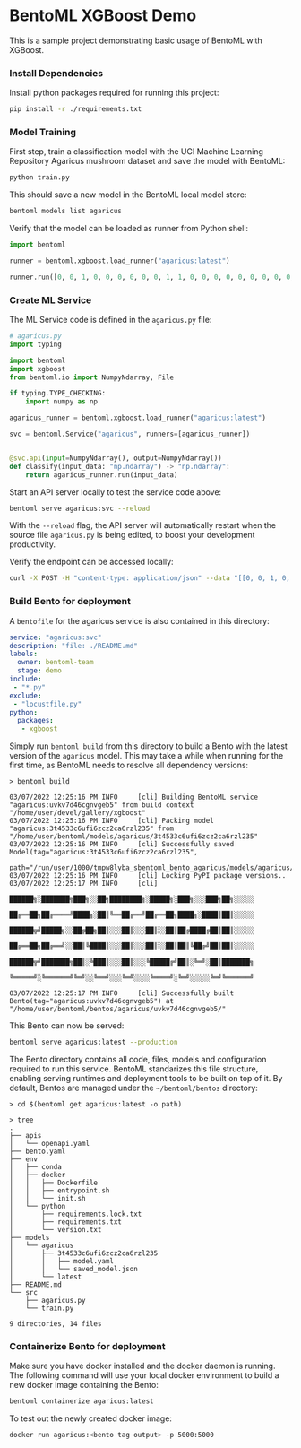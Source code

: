 # BentoML XGBoost Demo

This is a sample project demonstrating basic usage of BentoML with XGBoost.

### Install Dependencies

Install python packages required for running this project:
```bash
pip install -r ./requirements.txt
```

### Model Training

First step, train a classification model with the UCI Machine Learning Repository Agaricus mushroom
dataset and save the model with BentoML:

```bash
python train.py
```

This should save a new model in the BentoML local model store:

```bash
bentoml models list agaricus
```

Verify that the model can be loaded as runner from Python shell:

```python
import bentoml

runner = bentoml.xgboost.load_runner("agaricus:latest")

runner.run([0, 0, 1, 0, 0, 0, 0, 0, 0, 1, 1, 0, 0, 0, 0, 0, 0, 0, 0, 0, 1, 0, 0, 0, 0, 0, 0, 0, 0, 1, 0, 0, 0, 1, 0, 1, 0, 0, 0, 1, 1, 0, 0, 0, 0, 0, 0, 0, 0, 0, 0, 0, 1, 0, 0, 0, 0, 1, 0, 0, 0, 0, 0, 0, 1, 0, 0, 0, 1, 0, 0, 0, 0, 0, 0, 0, 1, 0, 0, 0, 0, 0, 0, 0, 0, 1, 0, 1, 0, 0, 0, 1, 0, 0, 1, 0, 0, 0, 0, 0, 0, 1, 0, 0, 1, 0, 0, 0, 0, 0, 0, 0, 0, 0, 0, 0, 1, 0, 0, 0, 0, 0, 0, 1])  # => array(0.01241208, dtype=float32)
```

### Create ML Service

The ML Service code is defined in the `agaricus.py` file:

```python
# agaricus.py
import typing

import bentoml
import xgboost
from bentoml.io import NumpyNdarray, File

if typing.TYPE_CHECKING:
    import numpy as np

agaricus_runner = bentoml.xgboost.load_runner("agaricus:latest")

svc = bentoml.Service("agaricus", runners=[agaricus_runner])


@svc.api(input=NumpyNdarray(), output=NumpyNdarray())
def classify(input_data: "np.ndarray") -> "np.ndarray":
    return agaricus_runner.run(input_data)
```

Start an API server locally to test the service code above:

```bash
bentoml serve agaricus:svc --reload
```

With the `--reload` flag, the API server will automatically restart when the source
file `agaricus.py` is being edited, to boost your development productivity.


Verify the endpoint can be accessed locally:
```bash
curl -X POST -H "content-type: application/json" --data "[[0, 0, 1, 0, 0, 0, 0, 0, 0, 1, 1, 0, 0, 0, 0, 0, 0, 0, 0, 0, 1, 0, 0, 0, 0, 0, 0, 0, 0, 1, 0, 0, 0, 1, 0, 1, 0, 0, 0, 1, 1, 0, 0, 0, 0, 0, 0, 0, 0, 0, 0, 0, 1, 0, 0, 0, 0, 1, 0, 0, 0, 0, 0, 0, 1, 0, 0, 0, 1, 0, 0, 0, 0, 0, 0, 0, 1, 0, 0, 0, 0, 0, 0, 0, 0, 1, 0, 1, 0, 0, 0, 1, 0, 0, 1, 0, 0, 0, 0, 0, 0, 1, 0, 0, 1, 0, 0, 0, 0, 0, 0, 0, 0, 0, 0, 0, 1, 0, 0, 0, 0, 0, 0, 1]]" http://127.0.0.1:3000/classify
```


### Build Bento for deployment

A `bentofile` for the agaricus service is also contained in this directory:

```yaml
service: "agaricus:svc"
description: "file: ./README.md"
labels:
  owner: bentoml-team
  stage: demo
include:
 - "*.py"
exclude:
 - "locustfile.py"
python:
  packages:
   - xgboost
```

Simply run `bentoml build` from this directory to build a Bento with the latest version of the
`agaricus` model. This may take a while when running for the first time, as BentoML needs to resolve
all dependency versions:

```
> bentoml build

03/07/2022 12:25:16 PM INFO     [cli] Building BentoML service "agaricus:uvkv7d46cgnvgeb5" from build context "/home/user/devel/gallery/xgboost"
03/07/2022 12:25:16 PM INFO     [cli] Packing model "agaricus:3t4533c6ufi6zcz2ca6rzl235" from "/home/user/bentoml/models/agaricus/3t4533c6ufi6zcz2ca6rzl235"
03/07/2022 12:25:16 PM INFO     [cli] Successfully saved Model(tag="agaricus:3t4533c6ufi6zcz2ca6rzl235",
                                path="/run/user/1000/tmpw8lyba_sbentoml_bento_agaricus/models/agaricus/3t4533c6ufi6zcz2ca6rzl235/")
03/07/2022 12:25:16 PM INFO     [cli] Locking PyPI package versions..
03/07/2022 12:25:17 PM INFO     [cli]
                                ██████╗░███████╗███╗░░██╗████████╗░█████╗░███╗░░░███╗██╗░░░░░
                                ██╔══██╗██╔════╝████╗░██║╚══██╔══╝██╔══██╗████╗░████║██║░░░░░
                                ██████╦╝█████╗░░██╔██╗██║░░░██║░░░██║░░██║██╔████╔██║██║░░░░░
                                ██╔══██╗██╔══╝░░██║╚████║░░░██║░░░██║░░██║██║╚██╔╝██║██║░░░░░
                                ██████╦╝███████╗██║░╚███║░░░██║░░░╚█████╔╝██║░╚═╝░██║███████╗
                                ╚═════╝░╚══════╝╚═╝░░╚══╝░░░╚═╝░░░░╚════╝░╚═╝░░░░░╚═╝╚══════╝

03/07/2022 12:25:17 PM INFO     [cli] Successfully built Bento(tag="agaricus:uvkv7d46cgnvgeb5") at "/home/user/bentoml/bentos/agaricus/uvkv7d46cgnvgeb5/"
```

This Bento can now be served:

```bash
bentoml serve agaricus:latest --production
```

The Bento directory contains all code, files, models and configuration required to run this service.
BentoML standarizes this file structure, enabling serving runtimes and deployment tools to be built
on top of it. By default, Bentos are managed under the `~/bentoml/bentos` directory:

```
> cd $(bentoml get agaricus:latest -o path)

> tree
.
├── apis
│   └── openapi.yaml
├── bento.yaml
├── env
│   ├── conda
│   ├── docker
│   │   ├── Dockerfile
│   │   ├── entrypoint.sh
│   │   └── init.sh
│   └── python
│       ├── requirements.lock.txt
│       ├── requirements.txt
│       └── version.txt
├── models
│   └── agaricus
│       ├── 3t4533c6ufi6zcz2ca6rzl235
│       │   ├── model.yaml
│       │   └── saved_model.json
│       └── latest
├── README.md
└── src
    ├── agaricus.py
    └── train.py

9 directories, 14 files
```


### Containerize Bento for deployment

Make sure you have docker installed and the docker daemon is running. The following command will use
your local docker environment to build a new docker image containing the Bento:

```bash
bentoml containerize agaricus:latest
```

To test out the newly created docker image:

```bash
docker run agaricus:<bento tag output> -p 5000:5000
```
